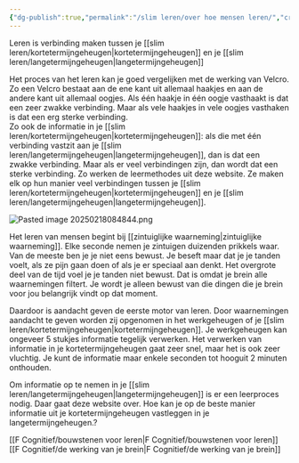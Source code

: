 ```yaml
---
{"dg-publish":true,"permalink":"/slim leren/over hoe mensen leren/","created":"2025-06-03T21:09:53.465+02:00","updated":"2025-06-04T13:27:33.002+02:00"}
---
```


Leren is verbinding maken tussen je [[slim leren/kortetermijngeheugen\|kortetermijngeheugen]] en je [[slim leren/langetermijngeheugen\|langetermijngeheugen]]

Het proces van het leren kan je goed vergelijken met de werking van Velcro.  Zo een Velcro bestaat aan de ene kant uit allemaal haakjes en aan de andere kant uit allemaal oogjes. Als één haakje in één oogje vasthaakt is dat een zeer zwakke verbinding. Maar als vele haakjes in vele oogjes vasthaken is dat een  erg sterke verbinding.  
Zo ook de informatie in je [[slim leren/kortetermijngeheugen\|kortetermijngeheugen]]: als die met één verbinding vastzit aan  je [[slim leren/langetermijngeheugen\|langetermijngeheugen]], dan is dat een zwakke verbinding. Maar als er veel verbindingen zijn, dan wordt dat een sterke verbinding.  Zo werken de leermethodes uit deze website. Ze maken elk op hun manier veel verbindingen tussen je [[slim leren/kortetermijngeheugen\|kortetermijngeheugen]] en je [[slim leren/langetermijngeheugen\|langetermijngeheugen]].

![Pasted image 20250218084844.png](/img/user/Z%20Tools/98%20Clippings/Pasted%20image%2020250218084844.png)

Het leren van mensen begint bij [[zintuiglijke waarneming\|zintuiglijke waarneming]]. Elke seconde nemen je zintuigen duizenden prikkels waar. Van de meeste ben je je niet eens bewust. Je beseft maar dat je je tanden voelt, als ze pijn gaan doen of als je er speciaal aan denkt. Het overgrote deel van de tijd voel je je tanden niet bewust. Dat is omdat je brein alle waarnemingen filtert. Je wordt je alleen bewust van die dingen die je brein voor jou belangrijk vindt op dat moment.

Daardoor is aandacht geven de eerste motor van leren. Door waarnemingen aandacht te geven worden zij opgenomen  in het werkgeheugen of je [[slim leren/kortetermijngeheugen\|kortetermijngeheugen]]. Je werkgeheugen kan ongeveer 5 stukjes informatie tegelijk verwerken. Het verwerken van informatie in je kortetermijngeheugen gaat zeer snel, maar het is ook zeer vluchtig. Je kunt de informatie maar enkele seconden tot hooguit 2 minuten onthouden.

Om informatie op te nemen in je [[slim leren/langetermijngeheugen\|langetermijngeheugen]] is er een leerproces nodig. Daar gaat deze website over. Hoe kan je op de beste manier informatie uit je kortetermijngeheugen vastleggen in je langetermijngeheugen.? 

[[F Cognitief/bouwstenen voor leren\|F Cognitief/bouwstenen voor leren]]
[[F Cognitief/de werking van je brein\|F Cognitief/de werking van je brein]]
